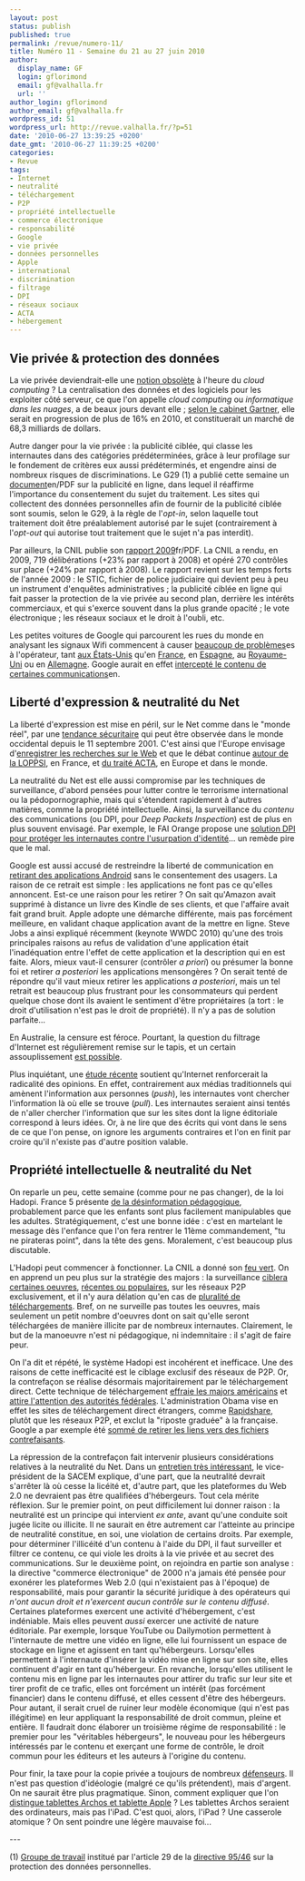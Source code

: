 ```yaml
---
layout: post
status: publish
published: true
permalink: /revue/numero-11/
title: Numéro 11 - Semaine du 21 au 27 juin 2010
author:
  display_name: GF
  login: gflorimond
  email: gf@valhalla.fr
  url: ''
author_login: gflorimond
author_email: gf@valhalla.fr
wordpress_id: 51
wordpress_url: http://revue.valhalla.fr/?p=51
date: '2010-06-27 13:39:25 +0200'
date_gmt: '2010-06-27 11:39:25 +0200'
categories:
- Revue
tags:
- Internet
- neutralité
- téléchargement
- P2P
- propriété intellectuelle
- commerce électronique
- responsabilité
- Google
- vie privée
- données personnelles
- Apple
- international
- discrimination
- filtrage
- DPI
- réseaux sociaux
- ACTA
- hébergement
---
```

<h2>Vie privée & protection des données</h2>
<p>La vie privée deviendrait-elle une <a href="http://www.lea-linux.org/?p=396">notion obsolète</a> à l'heure du <i>cloud computing</i> ? La centralisation des données et des logiciels pour les exploiter côté serveur, ce que l'on appelle <i>cloud computing</i> ou <i>informatique dans les nuages</i>, a de beaux jours devant elle ; <a href="http://pro.clubic.com/it-business/cloud-computing/actualite-348458-cloud-computing-global-68-milliards-2010.html">selon le cabinet Gartner</a>, elle serait en progression de plus de 16% en 2010, et constituerait un marché de 68,3 milliards de dollars. </p>
<p>Autre danger pour la vie privée : la publicité ciblée, qui classe les internautes dans des catégories prédéterminées, grâce à leur profilage sur le fondement de critères eux aussi prédéterminés, et engendre ainsi de nombreux risques de discriminations. Le G29 (1) a publié cette semaine un <a href="http://ec.europa.eu/justice_home/fsj/privacy/docs/wpdocs/2010/wp171_en.pdf">document</a><span class="lang">en/PDF</span> sur la publicité en ligne, dans lequel il réaffirme l'importance du consentement du sujet du traitement. Les sites qui collectent des données personnelles afin de fournir de la publicité ciblée sont soumis, selon le G29, à la règle de l'<i>opt-in</i>, selon laquelle tout traitement doit être préalablement autorisé par le sujet (contrairement à l'<i>opt-out</i> qui autorise tout traitement que le sujet n'a pas interdit).</p>
<p>Par ailleurs, la CNIL publie son <a href="http://www.cnil.fr/fileadmin/documents/La_CNIL/publications/CNIL-30erapport_2009.pdf">rapport 2009</a><span class="lang">fr/PDF</span>. La CNIL a rendu, en 2009, 719 délibérations (+23% par rapport à 2008) et opéré 270 contrôles sur place (+24% par rapport à 2008). Le rapport revient sur les temps forts de l'année 2009 : le STIC, fichier de police judiciaire qui devient peu à peu un instrument d'enquêtes administratives ; la publicité ciblée en ligne qui fait passer la protection de la vie privée au second plan, derrière les intérêts commerciaux, et qui s'exerce souvent dans la plus grande opacité ; le vote électronique ; les réseaux sociaux et le droit à l'oubli, etc.</p>
<p>Les petites voitures de Google qui parcourent les rues du monde en analysant les signaux Wifi commencent à causer <a href="http://www.elpais.com/articulo/tecnologia/fiscal/Connecticut/encabeza/investigacion/Street/View/Estados/Unidos/elpeputec/20100622elpeputec_3/Tes">beaucoup de problèmes</a><span class="lang">es</span> à l'opérateur, tant <a href="http://www.lemonde.fr/technologies/article/2010/06/22/la-justice-du-connecticut-enquete-sur-google-street-view_1376625_651865.html">aux États-Unis</a> qu'en <a href="http://www.numerama.com/magazine/16002-street-view-a-collecte-des-mots-de-passe-et-des-extraits-de-mails.html">France</a>, en <a href="http://www.elpais.com/articulo/tecnologia/Facua/lleva/Google/Audiencia/Nacional/Street/View/elpeputec/20100615elpeputec_4/Tes">Espagne</a>, au <a href="http://www.lemondeinformatique.fr/actualites/lire-collecte-de-donnees-wifi-par-google-la-police-anglaise-s-en-mele-31017.html">Royaume-Uni</a> ou en <a href="http://www.lemonde.fr/technologies/article/2010/05/19/un-tribunal-allemand-ouvre-une-enquete-sur-street-view-de-google_1354262_651865.html#xtor=RSS-3208">Allemagne</a>. Google aurait en effet <a href="http://yro.slashdot.org/story/10/06/18/1720244/Google-Street-View-Wi-Fi-Data-Includes-Passwords-Email-Content">intercepté le contenu de certaines communications</a><span class="lang">en</span>.</p>
<h2>Liberté d'expression & neutralité du Net</h2>
<p>La liberté d'expression est mise en péril, sur le Net comme dans le "monde réel", par une <a href="http://www.numerama.com/magazine/16043-google-egalement-accuse-de-trop-proteger-les-internautes.html">tendance sécuritaire</a> qui peut être observée dans le monde occidental depuis le 11 septembre 2001. C'est ainsi que l'Europe envisage d'<a href="http://pro.clubic.com/legislation-loi-internet/actualite-348282-europe-enregistrer-recherches-web.html">enregistrer les recherches sur le Web</a> et que le débat continue <a href="http://www.cnil.fr/nc/la-cnil/actu-cnil/article/article/85/les-observations-de-la-cnil-sur-les-nouvelles-dispositions-de-la-loppsi/">autour de la LOPPSI</a>, en France, et <a href="http://www.laquadrature.net/fr/fuite-lue-fait-pression-pour-la-criminalisation-des-usages-non-commerciaux-dans-lacta">du traité ACTA</a>, en Europe et dans le monde.</p>
<p>La neutralité du Net est elle aussi compromise par les techniques de surveillance, d'abord pensées pour lutter contre le terrorisme international ou la pédopornographie, mais qui s'étendent rapidement à d'autres matières, comme la propriété intellectuelle. Ainsi, la surveillance du <i>contenu</i> des communications (ou DPI, pour <i>Deep Packets Inspection</i>) est de plus en plus souvent envisagé. Par exemple, le FAI Orange propose une <a href="http://www.pcinpact.com/actu/news/57881-hadopi-kindsight-orange-dpi-filtrage.htm">solution DPI pour protéger les internautes contre l'usurpation d'identité</a>... un remède pire que le mal.</p>
<p>Google est aussi accusé de restreindre la liberté de communication en <a href="http://www.numerama.com/magazine/16081-google-desinstalle-des-applications-a-distance-sur-android.html">retirant des applications Android</a> sans le consentement des usagers. La raison de ce retrait est simple : les applications ne font pas ce qu'elles annoncent. Est-ce une raison pour les retirer ? On sait qu'Amazon avait supprimé à distance un livre des Kindle de ses clients, et que l'affaire avait fait grand bruit. Apple adopte une démarche différente, mais pas forcément meilleure, en validant chaque application avant de la mettre en ligne. Steve Jobs a ainsi expliqué récemment (keynote WWDC 2010) qu'une des trois principales raisons au refus de validation d'une application était l'inadéquation entre l'effet de cette application et la description qui en est faite. Alors, mieux vaut-il censurer (contrôler <i>a priori</i>) ou présumer la bonne foi et retirer <i>a posteriori</i> les applications mensongères ? On serait tenté de répondre qu'il vaut mieux retirer les applications <i>a posteriori</i>, mais un tel retrait est beaucoup plus frustrant pour les consommateurs qui perdent quelque chose dont ils avaient le sentiment d'être propriétaires (a tort : le droit d'utilisation n'est pas le droit de propriété). Il n'y a pas de solution parfaite...</p>
<p>En Australie, la censure est féroce. Pourtant, la question du filtrage d'Internet est régulièrement remise sur le tapis, et un certain assouplissement <a href="http://www.numerama.com/magazine/16033-l-opposition-au-filtrage-gagne-la-classe-politique-australienne.html">est possible</a>.</p>
<p>Plus inquiétant, une <a href="http://www.numerama.com/magazine/16030-internet-va-t-il-renforcer-les-radicalites-d-opinion.html">étude récente</a> soutient qu'Internet renforcerait la radicalité des opinions. En effet, contrairement aux médias traditionnels qui amènent l'information aux personnes (<i>push</i>), les internautes vont chercher l'information là où elle se trouve (<i>pull</i>). Les internautes seraient ainsi tentés de n'aller chercher l'information que sur les sites dont la ligne éditoriale correspond à leurs idées. Or, à ne lire que des écrits qui vont dans le sens de ce que l'on pense, on ignore les arguments contraires et l'on en finit par croire qu'il n'existe pas d'autre position valable.</p>
<h2>Propriété intellectuelle & neutralité du Net</h2>
<p>On reparle un peu, cette semaine (comme pour ne pas changer), de la loi Hadopi. France 5 présente <a href="http://www.numerama.com/magazine/16032-dessin-anime-hadopi-france-5-reconnait-des-erreurs-factuelles-et-annonce-une-suite.html">de la désinformation pédagogique</a>, probablement parce que les enfants sont plus facilement manipulables que les adultes. Stratégiquement, c'est une bonne idée : c'est en martelant le message dès l'enfance que l'on fera rentrer le 11ème commandement, "tu ne pirateras point", dans la tête des gens. Moralement, c'est beaucoup plus discutable.</p>
<p>L'Hadopi peut commencer à fonctionner. La CNIL a donné son <a href="http://www.pcinpact.com/actu/news/57597-orange-tmg-surveillance-cnil-p2p.htm">feu vert</a>. On en apprend un peu plus sur la stratégie des majors : la surveillance <a href="http://www.pcinpact.com/actu/news/57838-hadopi-sacem-criteres-tmg-p2p.htm">ciblera certaines oeuvres</a>, <a href="http://www.pcinpact.com/actu/news/57840-sacem-baleine-epinoche-hadopi-tmg.htm">récentes ou populaires</a>, sur les réseaux P2P exclusivement, et il n'y aura délation qu'en cas de <a href="http://www.pcinpact.com/actu/news/57839-hadopi-reperage-critere-tmg-p2p.htm">pluralité de téléchargements</a>. Bref, on ne surveille pas toutes les oeuvres, mais seulement un petit nombre d'oeuvres dont on sait qu'elle seront téléchargées de manière illicite par de nombreux internautes. Clairement, le but de la manoeuvre n'est ni pédagogique, ni indemnitaire : il s'agit de faire peur.</p>
<p>On l'a dit et répété, le système Hadopi est incohérent et inefficace. Une des raisons de cette inefficacité est le ciblage exclusif des réseaux de P2P. Or, la contrefaçon se réalise désormais majoritairement par le téléchargement direct. Cette technique de téléchargement <a href="http://www.pcinpact.com/actu/news/57809-hollywood-paramount-piratage-sites-hebergement.htm">effraie les majors américains</a> et <a href="http://www.pcinpact.com/actu/news/57824-contrefacon-usa-hadopi-transparence-fair-use.htm">attire l'attention des autorités fédérales</a>. L'administration Obama vise en effet les sites de téléchargement direct étrangers, comme <a href="http://www.pcinpact.com/actu/news/57763-rapidshare-programme-fidelite-piratage.htm">Rapidshare</a>, plutôt que les réseaux P2P, et exclut la "riposte graduée" à la française. Google a par exemple été <a href="http://www.pcinpact.com/actu/news/57822-dmca-ifpi-bpi-google-thepiratebay-megaupload.htm">sommé de retirer les liens vers des fichiers contrefaisants</a>.</p>
<p>La répression de la contrefaçon fait intervenir plusieurs considérations relatives à la neutralité du Net. Dans un <a href="http://www.pcinpact.com/actu/news/57896-sacem-thierry-desurmont-neutralite-lcen.htm">entretien très intéressant</a>, le vice-président de la SACEM explique, d'une part, que la neutralité devrait s'arrêter là où cesse la licéité et, d'autre part, que les plateformes du Web 2.0 ne devraient pas être qualifiées d'hébergeurs. Tout cela mérite réflexion. Sur le premier point, on peut difficilement lui donner raison : la neutralité est un principe qui intervient <i>ex ante</i>, avant qu'une conduite soit jugée licite ou illicite. Il ne saurait en être autrement car l'atteinte au principe de neutralité constitue, en soi, une violation de certains droits. Par exemple, pour déterminer l'illicéité d'un contenu à l'aide du DPI, il faut surveiller et filtrer ce contenu, ce qui viole les droits à la vie privée et au secret des communications. Sur le deuxième point, on rejoindra en partie son analyse : la directive "commerce électronique" de 2000 n'a jamais été pensée pour exonérer les plateformes Web 2.0 (qui n'existaient pas à l'époque) de responsabilité, mais pour garantir la sécurité juridique à des opérateurs qui <i>n'ont aucun droit et n'exercent aucun contrôle sur le contenu diffusé</i>. Certaines plateformes exercent une activité d'hébergement, c'est indéniable. Mais elles peuvent <i>aussi</i> exercer une activité de nature éditoriale. Par exemple, lorsque YouTube ou Dailymotion permettent à l'internaute de mettre une vidéo en ligne, elle lui fournissent un espace de stockage en ligne et agissent en tant qu'hébergeurs. Lorsqu'elles permettent à l'internaute d'insérer la vidéo mise en ligne sur son site, elles continuent d'agir en tant qu'hébergeur. En revanche, lorsqu'elles utilisent le contenu mis en ligne par les internautes pour attirer du trafic sur leur site et tirer profit de ce trafic, elles ont forcément un intérêt (pas forcément financier) dans le contenu diffusé, et elles cessent d'être des hébergeurs. Pour autant, il serait cruel de ruiner leur modèle économique (qui n'est pas illégitime) en leur appliquant la responsabilité de droit commun, pleine et entière. Il faudrait donc élaborer un troisième régime de responsabilité : le premier pour les "véritables hébergeurs", le nouveau pour les hébergeurs intéressés par le contenu et exerçant une forme de contrôle, le droit commun pour les éditeurs et les auteurs à l'origine du contenu.</p>
<p>Pour finir, la taxe pour la copie privée a toujours de nombreux <a href="http://www.numerama.com/magazine/16025-le-realisateur-des-choristes-a-la-tete-du-lobby-pour-la-taxe-copie-privee.html">défenseurs</a>. Il n'est pas question d'idéologie (malgré ce qu'ils prétendent), mais d'argent. On ne saurait être plus pragmatique. Sinon, comment expliquer que l'on <a href="http://www.pcinpact.com/actu/news/57853-ipad-consoles-archos-copie-privee.htm">distingue tablettes Archos et tablette Apple</a> ? Les tablettes Archos seraient des ordinateurs, mais pas l'iPad. C'est quoi, alors, l'iPad ?  Une casserole atomique ? On sent poindre une légère mauvaise foi...</p>
<p>---</p>
<p>(1) <a href="http://ec.europa.eu/justice_home/fsj/privacy/workinggroup/index_fr.htm">Groupe de travail</a> institué par l'article 29 de la <a href="http://eur-lex.europa.eu/LexUriServ/LexUriServ.do?uri=CELEX:31995L0046:fr:HTML">directive 95/46</a> sur la protection des données personnelles.</p>
